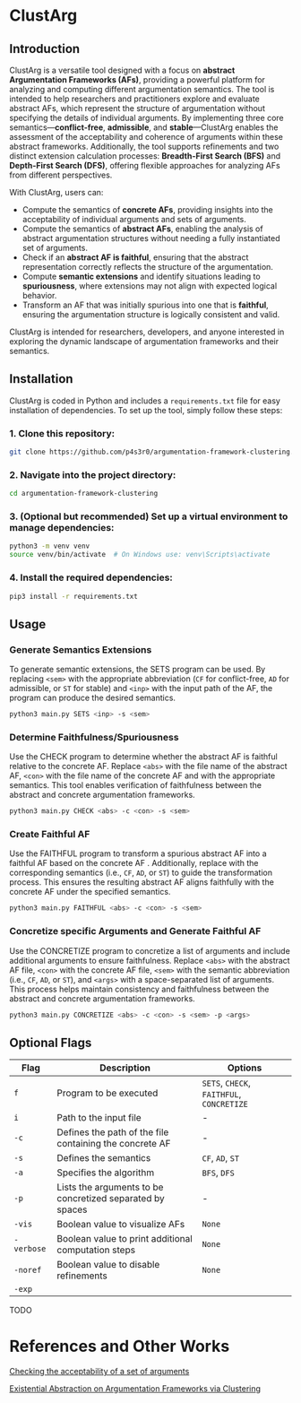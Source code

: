 # ClustArg

## Introduction
ClustArg is a versatile tool designed with a focus on **abstract Argumentation Frameworks (AFs)**, providing a powerful platform for analyzing and computing different argumentation semantics. The tool is intended to help researchers and practitioners explore and evaluate abstract AFs, which represent the structure of argumentation without specifying the details of individual arguments. By implementing three core semantics—**conflict-free**, **admissible**, and **stable**—ClustArg enables the assessment of the acceptability and coherence of arguments within these abstract frameworks. Additionally, the tool supports refinements and two distinct extension calculation processes: **Breadth-First Search (BFS)** and **Depth-First Search (DFS)**, offering flexible approaches for analyzing AFs from different perspectives.

With ClustArg, users can:

- Compute the semantics of **concrete AFs**, providing insights into the acceptability of individual arguments and sets of arguments.
- Compute the semantics of **abstract AFs**, enabling the analysis of abstract argumentation structures without needing a fully instantiated set of arguments.
- Check if an **abstract AF is faithful**, ensuring that the abstract representation correctly reflects the structure of the argumentation.
- Compute **semantic extensions** and identify situations leading to **spuriousness**, where extensions may not align with expected logical behavior.
- Transform an AF that was initially spurious into one that is **faithful**, ensuring the argumentation structure is logically consistent and valid.

ClustArg is intended for researchers, developers, and anyone interested in exploring the dynamic landscape of argumentation frameworks and their semantics.

## Installation

ClustArg is coded in Python and includes a `requirements.txt` file for easy installation of dependencies. To set up the tool, simply follow these steps:

### 1. Clone this repository:

```bash
git clone https://github.com/p4s3r0/argumentation-framework-clustering.git
```

### 2. Navigate into the project directory:

```bash
cd argumentation-framework-clustering
```

### 3. (Optional but recommended) Set up a virtual environment to manage dependencies:

```bash
python3 -m venv venv
source venv/bin/activate  # On Windows use: venv\Scripts\activate
```

### 4. Install the required dependencies:

```bash
pip3 install -r requirements.txt
```

## Usage

### Generate Semantics Extensions

To generate semantic extensions, the SETS program can be used. By replacing `<sem>` with the appropriate abbreviation (`CF` for conflict-free, `AD` for admissible, or `ST` for stable) and `<inp>` with the input path of the AF, the program can produce the desired semantics.

```bash
python3 main.py SETS <inp> -s <sem>
```


### Determine Faithfulness/Spuriousness

Use the CHECK program to determine whether the abstract AF is faithful relative to the concrete AF. Replace `<abs>` with the file name of the abstract AF, `<con>` with the file name of the concrete AF and <sem> with the appropriate semantics. This tool enables verification of faithfulness between the abstract and concrete argumentation frameworks.

```bash
python3 main.py CHECK <abs> -c <con> -s <sem>
```

### Create Faithful AF

Use the FAITHFUL program to transform a spurious abstract AF <abs> into a faithful AF based on the concrete AF <con>. Additionally, replace <sem> with the corresponding semantics (i.e., `CF`, `AD`, or `ST`) to guide the transformation process. This ensures the resulting abstract AF aligns faithfully with the concrete AF under the specified semantics.

```bash
python3 main.py FAITHFUL <abs> -c <con> -s <sem>
```

### Concretize specific Arguments and Generate Faithful AF

Use the CONCRETIZE program to concretize a list of arguments and include additional arguments to ensure faithfulness. Replace `<abs>` with the abstract AF file, `<con>` with the concrete AF file, `<sem>` with the semantic abbreviation (i.e., `CF`, `AD`, or `ST`), and `<args>` with a space-separated list of arguments. This process helps maintain consistency and faithfulness between the abstract and concrete argumentation frameworks.

```bash
python3 main.py CONCRETIZE <abs> -c <con> -s <sem> -p <args>
```


## Optional Flags

| Flag | Description | Options |
| -------- | ----------- | ----------- |
| `f`  | Program to be executed | `SETS`, `CHECK`, `FAITHFUL`, `CONCRETIZE` | 
| `i`  | Path to the input file | - |
| `-c` | Defines the path of the file containing the concrete AF | - |
| `-s` | Defines the semantics | `CF`, `AD`, `ST` |
| `-a` | Specifies the algorithm | `BFS`, `DFS`|
| `-p` | Lists the arguments to be concretized separated by spaces | - |
| `-vis` | Boolean value to visualize AFs | `None` |
| `-verbose` | Boolean value to print additional computation steps | `None` |
| `-noref` | Boolean value to disable refinements| `None` |
| `-exp` |||


TODO


# References and Other Works
[Checking the acceptability of a set of arguments](https://www.researchgate.net/publication/221535800_Checking_the_acceptability_of_a_set_of_arguments)

[Existential Abstraction on Argumentation Frameworks via Clustering](https://proceedings.kr.org/2021/52/kr2021-0052-saribatur-et-al.pdf)

